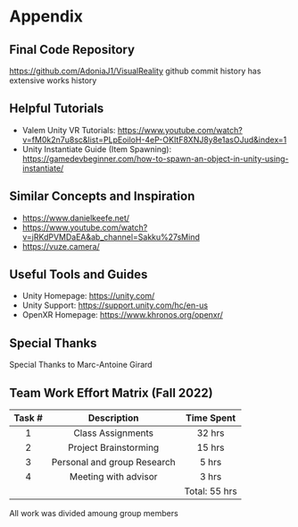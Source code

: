 # Appendix

## Final Code Repository
https://github.com/AdoniaJ1/VisualReality
github commit history has extensive works history

## Helpful Tutorials

 - Valem Unity VR Tutorials: https://www.youtube.com/watch?v=fM0k2n7u8sc&list=PLpEoiloH-4eP-OKItF8XNJ8y8e1asOJud&index=1
 - Unity Instantiate Guide (Item Spawning): https://gamedevbeginner.com/how-to-spawn-an-object-in-unity-using-instantiate/


## Similar Concepts and Inspiration
- https://www.danielkeefe.net/
- https://www.youtube.com/watch?v=jRKdPVMDaEA&ab_channel=Sakku%27sMind
- https://vuze.camera/

## Useful Tools and Guides
- Unity Homepage: https://unity.com/
- Unity Support: https://support.unity.com/hc/en-us
- OpenXR Homepage: https://www.khronos.org/openxr/

## Special Thanks

Special Thanks to Marc-Antoine Girard

## Team Work Effort Matrix (Fall 2022)


Task # | Description | Time Spent
:-----:|:-----------:|:----------:
1| Class Assignments|32 hrs
2|Project Brainstorming |15 hrs
3| Personal and group Research|5 hrs
4| Meeting with advisor| 3 hrs
|||Total: 55 hrs

All work was divided amoung group members
